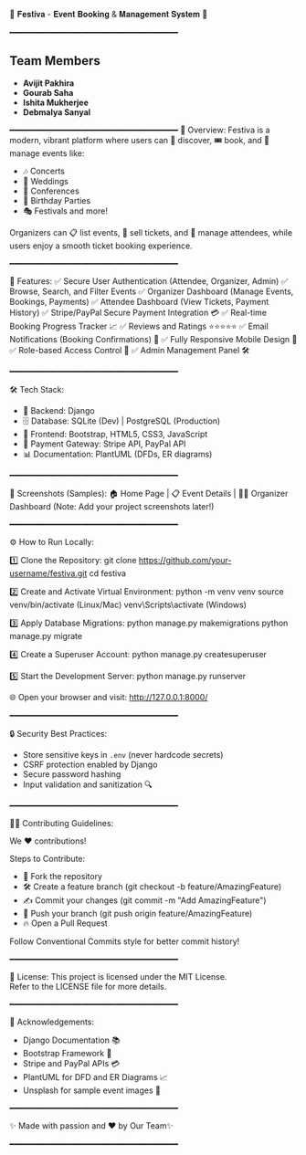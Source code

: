 🎉 𝐅𝐞𝐬𝐭𝐢𝐯𝐚 - 𝐄𝐯𝐞𝐧𝐭 𝐁𝐨𝐨𝐤𝐢𝐧𝐠 & 𝐌𝐚𝐧𝐚𝐠𝐞𝐦𝐞𝐧𝐭 𝐒𝐲𝐬𝐭𝐞𝐦 🎉

━━━━━━━━━━━━━━━━━━━━━━━━━━━━━━━━━━━
## Team Members

- **Avijit Pakhira**
- **Gourab Saha**
- **Ishita Mukherjee**
- **Debmalya Sanyal**
  
━━━━━━━━━━━━━━━━━━━━━━━━━━━━━━━━━━━
📢 Overview:
Festiva is a modern, vibrant platform where users can 🌟 discover, 🎟️ book, and 📅 manage events like:
- 🎶 Concerts
- 💍 Weddings
- 🎤 Conferences
- 🎂 Birthday Parties
- 🎭 Festivals and more!

Organizers can 📋 list events, 🛒 sell tickets, and 👥 manage attendees, while users enjoy a smooth ticket booking experience.

━━━━━━━━━━━━━━━━━━━━━━━━━━━━━━━━━━━

🚀 Features:
✅ Secure User Authentication (Attendee, Organizer, Admin)
✅ Browse, Search, and Filter Events
✅ Organizer Dashboard (Manage Events, Bookings, Payments)
✅ Attendee Dashboard (View Tickets, Payment History)
✅ Stripe/PayPal Secure Payment Integration 💳
✅ Real-time Booking Progress Tracker 📈
✅ Reviews and Ratings ⭐⭐⭐⭐⭐
✅ Email Notifications (Booking Confirmations) 📩
✅ Fully Responsive Mobile Design 📱
✅ Role-based Access Control 🔐
✅ Admin Management Panel 🛠️

━━━━━━━━━━━━━━━━━━━━━━━━━━━━━━━━━━━

🛠️ Tech Stack:
- 🐍 Backend: Django
- 🗄️ Database: SQLite (Dev) | PostgreSQL (Production)
- 🎨 Frontend: Bootstrap, HTML5, CSS3, JavaScript
- 🏦 Payment Gateway: Stripe API, PayPal API
- 📊 Documentation: PlantUML (DFDs, ER diagrams)

━━━━━━━━━━━━━━━━━━━━━━━━━━━━━━━━━━━

📸 Screenshots (Samples):
🏠 Home Page | 📋 Event Details | 🧑‍💼 Organizer Dashboard
(Note: Add your project screenshots later!)

━━━━━━━━━━━━━━━━━━━━━━━━━━━━━━━━━━━

⚙️ How to Run Locally:

1️⃣ Clone the Repository:
git clone https://github.com/your-username/festiva.git
cd festiva

2️⃣ Create and Activate Virtual Environment:
python -m venv venv
source venv/bin/activate (Linux/Mac)
venv\Scripts\activate (Windows)

3️⃣ Apply Database Migrations:
python manage.py makemigrations
python manage.py migrate

4️⃣ Create a Superuser Account:
python manage.py createsuperuser

5️⃣ Start the Development Server:
python manage.py runserver

🌐 Open your browser and visit:
http://127.0.0.1:8000/

━━━━━━━━━━━━━━━━━━━━━━━━━━━━━━━━━━━

🔒 Security Best Practices:
- Store sensitive keys in `.env` (never hardcode secrets)
- CSRF protection enabled by Django
- Secure password hashing
- Input validation and sanitization 🔍

━━━━━━━━━━━━━━━━━━━━━━━━━━━━━━━━━━━

👨‍💻 Contributing Guidelines:

We ❤️ contributions!

Steps to Contribute:
- 🍴 Fork the repository
- 🛠️ Create a feature branch (git checkout -b feature/AmazingFeature)
- ✍️ Commit your changes (git commit -m "Add AmazingFeature")
- 🚀 Push your branch (git push origin feature/AmazingFeature)
- 🔥 Open a Pull Request

Follow Conventional Commits style for better commit history!

━━━━━━━━━━━━━━━━━━━━━━━━━━━━━━━━━━━

📄 License:
This project is licensed under the MIT License.  
Refer to the LICENSE file for more details.

━━━━━━━━━━━━━━━━━━━━━━━━━━━━━━━━━━━

🙌 Acknowledgements:
- Django Documentation 📚
- Bootstrap Framework 🎨
- Stripe and PayPal APIs 💳
- PlantUML for DFD and ER Diagrams 📈
- Unsplash for sample event images 📸

━━━━━━━━━━━━━━━━━━━━━━━━━━━━━━━━━━━

✨ Made with passion and ❤️ by Our Team✨

━━━━━━━━━━━━━━━━━━━━━━━━━━━━━━━━━━━
